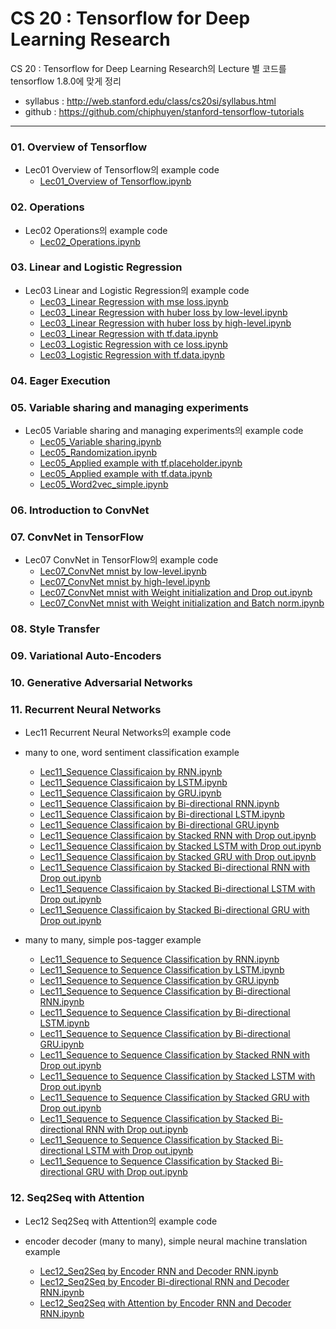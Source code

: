 # CS 20 : Tensorflow for Deep Learning Research
CS 20 : Tensorflow for Deep Learning Research의 Lecture 별 코드를 tensorflow 1.8.0에 맞게 정리
* syllabus : http://web.stanford.edu/class/cs20si/syllabus.html
* github : https://github.com/chiphuyen/stanford-tensorflow-tutorials 
- - -

### 01. Overview of Tensorflow
- Lec01 Overview of Tensorflow의 example code
	- [Lec01_Overview of Tensorflow.ipynb](https://nbviewer.jupyter.org/github/aisolab/CS20/blob/master/Lec01_Overview%20of%20Tensorflow/Lec01_Overview%20of%20Tensorflow.ipynb)

### 02. Operations
- Lec02 Operations의 example code
	- [Lec02_Operations.ipynb](https://nbviewer.jupyter.org/github/aisolab/CS20/blob/master/Lec02_Operations/Lec02_Operations.ipynb)

### 03. Linear and Logistic Regression
- Lec03 Linear and Logistic Regression의 example code
	- [Lec03_Linear Regression with mse loss.ipynb](https://nbviewer.jupyter.org/github/aisolab/CS20/blob/master/Lec03_Linear%20and%20Logistic%20Regression/Lec03_Linear%20Regression%20with%20mse%20loss.ipynb)
	- [Lec03_Linear Regression with huber loss by low-level.ipynb](https://nbviewer.jupyter.org/github/aisolab/CS20/blob/master/Lec03_Linear%20and%20Logistic%20Regression/Lec03_Linear%20Regression%20with%20huber%20loss%20by%20low-level.ipynb)
	- [Lec03_Linear Regression with huber loss by high-level.ipynb](https://nbviewer.jupyter.org/github/aisolab/CS20/blob/master/Lec03_Linear%20and%20Logistic%20Regression/Lec03_Linear%20Regression%20with%20huber%20loss%20by%20high-level.ipynb)
	- [Lec03_Linear Regression with tf.data.ipynb](https://nbviewer.jupyter.org/github/aisolab/CS20/blob/master/Lec03_Linear%20and%20Logistic%20Regression/Lec03_Linear%20Regression%20with%20tf.data.ipynb)
	- [Lec03_Logistic Regression with ce loss.ipynb](https://nbviewer.jupyter.org/github/aisolab/CS20/blob/master/Lec03_Linear%20and%20Logistic%20Regression/Lec03_Logistic%20Regression%20with%20ce%20loss.ipynb)
	- [Lec03_Logistic Regression with tf.data.ipynb](https://nbviewer.jupyter.org/github/aisolab/CS20/blob/master/Lec03_Linear%20and%20Logistic%20Regression/Lec03_Logistic%20Regression%20with%20tf.data.ipynb)

### 04. Eager Execution
### 05. Variable sharing and managing experiments
- Lec05 Variable sharing and managing experiments의 example code
	- [Lec05_Variable sharing.ipynb](https://nbviewer.jupyter.org/github/aisolab/CS20/blob/master/Lec05_Variable%20sharing%20and%20managing%20experiments/Lec05_Variable%20sharing.ipynb)
	- [Lec05_Randomization.ipynb](https://nbviewer.jupyter.org/github/aisolab/CS20/blob/master/Lec05_Variable%20sharing%20and%20managing%20experiments/Lec05_Randomization.ipynb)
	- [Lec05_Applied example with tf.placeholder.ipynb](https://nbviewer.jupyter.org/github/aisolab/CS20/blob/master/Lec05_Variable%20sharing%20and%20managing%20experiments/Lec05_Applied%20example%20with%20tf.placeholder.ipynb)
	- [Lec05_Applied example with tf.data.ipynb](https://nbviewer.jupyter.org/github/aisolab/CS20/blob/master/Lec05_Variable%20sharing%20and%20managing%20experiments/Lec05_Applied%20example%20with%20tf.data.ipynb)
	- [Lec05_Word2vec_simple.ipynb](https://nbviewer.jupyter.org/github/aisolab/CS20/blob/master/Lec05_Variable%20sharing%20and%20managing%20experiments/Lec05_Word2vec_simple.ipynb)

### 06. Introduction to ConvNet
### 07. ConvNet in TensorFlow
- Lec07 ConvNet in TensorFlow의 example code
	- [Lec07_ConvNet mnist by low-level.ipynb](https://nbviewer.jupyter.org/github/aisolab/CS20/blob/master/Lec07_ConvNet%20in%20Tensorflow/Lec07_ConvNet%20mnist%20by%20low-level.ipynb)
	- [Lec07_ConvNet mnist by high-level.ipynb](https://nbviewer.jupyter.org/github/aisolab/CS20/blob/master/Lec07_ConvNet%20in%20Tensorflow/Lec07_ConvNet%20mnist%20by%20high-level.ipynb)
	- [Lec07_ConvNet mnist with Weight initialization and Drop out.ipynb](https://nbviewer.jupyter.org/github/aisolab/CS20/blob/master/Lec07_ConvNet%20in%20Tensorflow/Lec07_ConvNet%20mnist%20with%20Weight%20initialization%20and%20Drop%20out.ipynb)
	- [Lec07_ConvNet mnist with Weight initialization and Batch norm.ipynb](https://nbviewer.jupyter.org/github/aisolab/CS20/blob/master/Lec07_ConvNet%20in%20Tensorflow/Lec07_ConvNet%20mnist%20with%20Weight%20initialization%20and%20Batch%20norm.ipynb)

### 08. Style Transfer
### 09. Variational Auto-Encoders
### 10. Generative Adversarial Networks
### 11. Recurrent Neural Networks
- Lec11 Recurrent Neural Networks의 example code
- many to one, word sentiment classification example
	- [Lec11_Sequence Classificaion by RNN.ipynb](https://nbviewer.jupyter.org/github/aisolab/CS20/blob/master/Lec11_Recurrent%20Neural%20Networks/Lec11_Sequence%20Classificaion%20by%20RNN.ipynb)
	- [Lec11_Sequence Classificaion by LSTM.ipynb](https://nbviewer.jupyter.org/github/aisolab/CS20/blob/master/Lec11_Recurrent%20Neural%20Networks/Lec11_Sequence%20Classificaion%20by%20LSTM.ipynb)
	- [Lec11_Sequence Classificaion by GRU.ipynb](https://nbviewer.jupyter.org/github/aisolab/CS20/blob/master/Lec11_Recurrent%20Neural%20Networks/Lec11_Sequence%20Classificaion%20by%20GRU.ipynb)
	- [Lec11_Sequence Classificaion by Bi-directional RNN.ipynb](https://nbviewer.jupyter.org/github/aisolab/CS20/blob/master/Lec11_Recurrent%20Neural%20Networks/Lec11_Sequence%20Classificaion%20by%20Bi-directional%20RNN.ipynb)
	- [Lec11_Sequence Classificaion by Bi-directional LSTM.ipynb](https://nbviewer.jupyter.org/github/aisolab/CS20/blob/master/Lec11_Recurrent%20Neural%20Networks/Lec11_Sequence%20Classificaion%20by%20Bi-directional%20LSTM.ipynb)
	- [Lec11_Sequence Classificaion by Bi-directional GRU.ipynb](https://nbviewer.jupyter.org/github/aisolab/CS20/blob/master/Lec11_Recurrent%20Neural%20Networks/Lec11_Sequence%20Classificaion%20by%20Bi-directional%20GRU.ipynb)
	- [Lec11_Sequence Classificaion by Stacked RNN with Drop out.ipynb](https://nbviewer.jupyter.org/github/aisolab/CS20/blob/master/Lec11_Recurrent%20Neural%20Networks/Lec11_Sequence%20Classificaion%20by%20Stacked%20RNN%20with%20Drop%20out.ipynb)
	- [Lec11_Sequence Classificaion by Stacked LSTM with Drop out.ipynb](https://nbviewer.jupyter.org/github/aisolab/CS20/blob/master/Lec11_Recurrent%20Neural%20Networks/Lec11_Sequence%20Classificaion%20by%20Stacked%20LSTM%20with%20Drop%20out.ipynb)
	- [Lec11_Sequence Classificaion by Stacked GRU with Drop out.ipynb](https://nbviewer.jupyter.org/github/aisolab/CS20/blob/master/Lec11_Recurrent%20Neural%20Networks/Lec11_Sequence%20Classificaion%20by%20Stacked%20GRU%20with%20Drop%20out.ipynb)
	- [Lec11_Sequence Classificaion by Stacked Bi-directional RNN with Drop out.ipynb](https://nbviewer.jupyter.org/github/aisolab/CS20/blob/master/Lec11_Recurrent%20Neural%20Networks/Lec11_Sequence%20Classificaion%20by%20Stacked%20Bi-directional%20RNN%20with%20Drop%20out.ipynb)
	- [Lec11_Sequence Classificaion by Stacked Bi-directional LSTM with Drop out.ipynb](https://nbviewer.jupyter.org/github/aisolab/CS20/blob/master/Lec11_Recurrent%20Neural%20Networks/Lec11_Sequence%20Classificaion%20by%20Stacked%20Bi-directional%20LSTM%20with%20Drop%20out.ipynb)
	- [Lec11_Sequence Classificaion by Stacked Bi-directional GRU with Drop out.ipynb](https://nbviewer.jupyter.org/github/aisolab/CS20/blob/master/Lec11_Recurrent%20Neural%20Networks/Lec11_Sequence%20Classificaion%20by%20Stacked%20Bi-directional%20GRU%20with%20Drop%20out.ipynb)

- many to many, simple pos-tagger example
	- [Lec11_Sequence to Sequence Classification by RNN.ipynb](https://nbviewer.jupyter.org/github/aisolab/CS20/blob/master/Lec11_Recurrent%20Neural%20Networks/Lec11_Sequence%20to%20Sequence%20Classification%20by%20RNN.ipynb)
	- [Lec11_Sequence to Sequence Classification by LSTM.ipynb](https://nbviewer.jupyter.org/github/aisolab/CS20/blob/master/Lec11_Recurrent%20Neural%20Networks/Lec11_Sequence%20to%20Sequence%20Classification%20by%20LSTM.ipynb)
	- [Lec11_Sequence to Sequence Classification by GRU.ipynb](https://nbviewer.jupyter.org/github/aisolab/CS20/blob/master/Lec11_Recurrent%20Neural%20Networks/Lec11_Sequence%20to%20Sequence%20Classification%20by%20GRU.ipynb)
	- [Lec11_Sequence to Sequence Classification by Bi-directional RNN.ipynb](https://nbviewer.jupyter.org/github/aisolab/CS20/blob/master/Lec11_Recurrent%20Neural%20Networks/Lec11_Sequence%20to%20Sequence%20Classification%20by%20Bi-directional%20RNN.ipynb)
	- [Lec11_Sequence to Sequence Classification by Bi-directional LSTM.ipynb](https://nbviewer.jupyter.org/github/aisolab/CS20/blob/master/Lec11_Recurrent%20Neural%20Networks/Lec11_Sequence%20to%20Sequence%20Classification%20by%20Bi-directional%20LSTM.ipynb)
	- [Lec11_Sequence to Sequence Classification by Bi-directional GRU.ipynb](https://nbviewer.jupyter.org/github/aisolab/CS20/blob/master/Lec11_Recurrent%20Neural%20Networks/Lec11_Sequence%20to%20Sequence%20Classification%20by%20Bi-directional%20GRU.ipynb)
	- [Lec11_Sequence to Sequence Classification by Stacked RNN with Drop out.ipynb](https://nbviewer.jupyter.org/github/aisolab/CS20/blob/master/Lec11_Recurrent%20Neural%20Networks/Lec11_Sequence%20to%20Sequence%20Classification%20by%20Stacked%20RNN%20with%20Drop%20out.ipynb)
	- [Lec11_Sequence to Sequence Classification by Stacked LSTM with Drop out.ipynb](https://nbviewer.jupyter.org/github/aisolab/CS20/blob/master/Lec11_Recurrent%20Neural%20Networks/Lec11_Sequence%20to%20Sequence%20Classification%20by%20Stacked%20LSTM%20with%20Drop%20out.ipynb)
	- [Lec11_Sequence to Sequence Classification by Stacked GRU with Drop out.ipynb](https://nbviewer.jupyter.org/github/aisolab/CS20/blob/master/Lec11_Recurrent%20Neural%20Networks/Lec11_Sequence%20to%20Sequence%20Classification%20by%20Stacked%20GRU%20with%20Drop%20out.ipynb)
	- [Lec11_Sequence to Sequence Classification by Stacked Bi-directional RNN with Drop out.ipynb](https://nbviewer.jupyter.org/github/aisolab/CS20/blob/master/Lec11_Recurrent%20Neural%20Networks/Lec11_Sequence%20to%20Sequence%20Classification%20by%20Stacked%20Bi-directional%20RNN%20with%20Drop%20out.ipynb)
	- [Lec11_Sequence to Sequence Classification by Stacked Bi-directional LSTM with Drop out.ipynb](https://nbviewer.jupyter.org/github/aisolab/CS20/blob/master/Lec11_Recurrent%20Neural%20Networks/Lec11_Sequence%20to%20Sequence%20Classification%20by%20Stacked%20Bi-directional%20LSTM%20with%20Drop%20out.ipynb)
	- [Lec11_Sequence to Sequence Classification by Stacked Bi-directional GRU with Drop out.ipynb](https://nbviewer.jupyter.org/github/aisolab/CS20/blob/master/Lec11_Recurrent%20Neural%20Networks/Lec11_Sequence%20to%20Sequence%20Classification%20by%20Stacked%20Bi-directional%20GRU%20with%20Drop%20out.ipynb)

### 12. Seq2Seq with Attention
- Lec12 Seq2Seq with Attention의 example code

- encoder decoder (many to many), simple neural machine translation example
	- [Lec12_Seq2Seq by Encoder RNN and Decoder RNN.ipynb](https://nbviewer.jupyter.org/github/aisolab/CS20/blob/master/Lec12_Seq2Seq%20with%20Attention/Lec12_Seq2Seq%20by%20Encoder%20RNN%20and%20Decoder%20RNN.ipynb)
	- [Lec12_Seq2Seq by Encoder Bi-directional RNN and Decoder RNN.ipynb](https://nbviewer.jupyter.org/github/aisolab/CS20/blob/master/Lec12_Seq2Seq%20with%20Attention/Lec12_Seq2Seq%20by%20Encoder%20Bi-directional%20RNN%20and%20Decoder%20RNN.ipynb)
	- [Lec12_Seq2Seq with Attention by Encoder RNN and Decoder RNN.ipynb](https://nbviewer.jupyter.org/github/aisolab/CS20/blob/master/Lec12_Seq2Seq%20with%20Attention/Lec12_Seq2Seq%20with%20Attention%20by%20Encoder%20RNN%20and%20Decoder%20RNN.ipynb)

